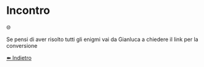 # Incontro
🌐

Se pensi di aver risolto tutti gli enigmi vai da Gianluca a chiedere il link per la conversione

[⬅️ Indietro](https://github.com/jhonfreddo/missione-V/tree/main/f%20-%20saggezza)
